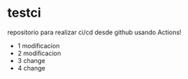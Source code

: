 # testci
repositorio para realizar ci/cd desde github usando Actions!
- 1 modificacion
- 2 modificacion
- 3 change
- 4 change 

